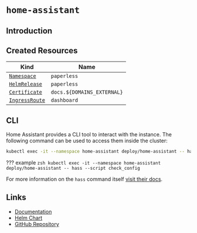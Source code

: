 # `home-assistant`

## Introduction

## Created Resources

| Kind                                | Name                       |
| ----------------------------------- | -------------------------- |
| [`Namespace`][ref-namespace]        | `paperless`                |
| [`HelmRelease`][ref-helm-release]   | `paperless`                |
| [`Certificate`][ref-certificate]    | `docs.${DOMAINS_EXTERNAL}` |
| [`IngressRoute`][ref-ingress-route] | `dashboard`                |

[ref-namespace]: https://kubernetes.io/docs/reference/kubernetes-api/cluster-resources/namespace-v1/
[ref-helm-release]: https://fluxcd.io/docs/components/helm/helmreleases/
[ref-certificate]: https://cert-manager.io/docs/reference/api-docs/#cert-manager.io/v1.Certificate
[ref-ingress-route]: https://doc.traefik.io/traefik/routing/providers/kubernetes-crd/#kind-ingressroute

## CLI

Home Assistant provides a CLI tool to interact with the instance. The following command can be used to access them inside the cluster:

```zsh
kubectl exec -it --namespace home-assistant deploy/home-assistant -- hass --script <script>
```

??? example
    ```zsh
    kubectl exec -it --namespace home-assistant deploy/home-assistant -- hass --script check_config
    ```

For more information on the `hass` command itself [visit their docs](https://www.home-assistant.io/docs/tools/hass/).

## Links

- [Documentation](https://www.home-assistant.io/docs/)
- [Helm Chart](https://github.com/k8s-at-home/charts/tree/master/charts/stable/home-assistant)
- [GitHub Repository](https://github.com/home-assistant/core)
